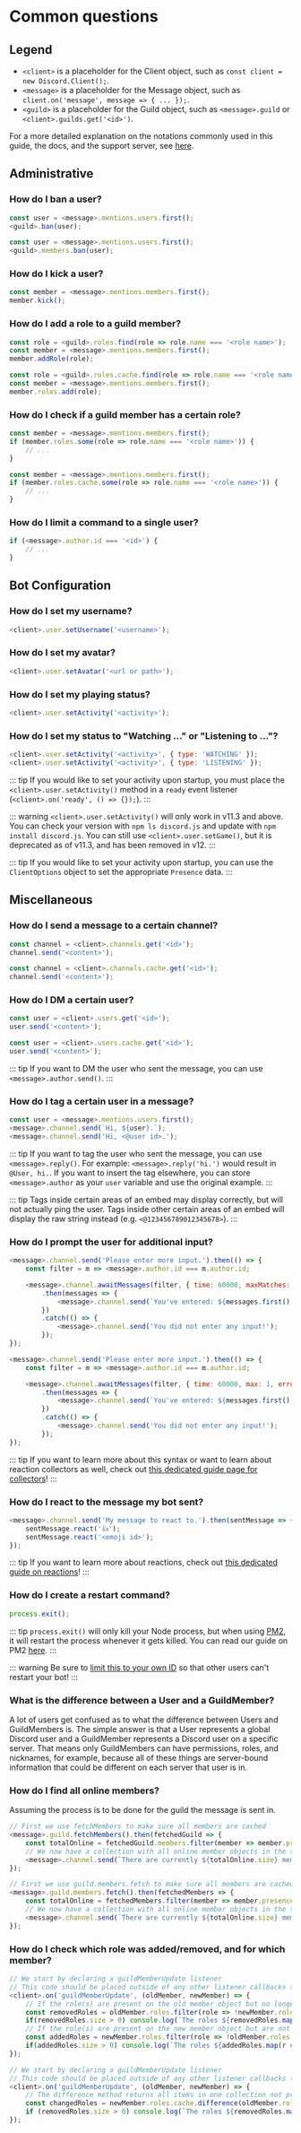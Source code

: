 # Common questions

## Legend

* `<client>` is a placeholder for the Client object, such as `const client = new Discord.Client();`.
* `<message>` is a placeholder for the Message object, such as `client.on('message', message => { ... });`.
* `<guild>` is a placeholder for the Guild object, such as `<message>.guild` or `<client>.guilds.get('<id>')`.

For a more detailed explanation on the notations commonly used in this guide, the docs, and the support server, see [here](/additional-info/notation.md).

## Administrative

### How do I ban a user?

<branch version="11.x">

<!-- eslint-skip -->

```js
const user = <message>.mentions.users.first();
<guild>.ban(user);
```

</branch>
<branch version="12.x">

<!-- eslint-skip -->

```js
const user = <message>.mentions.users.first();
<guild>.members.ban(user);
```

</branch>

### How do I kick a user?

<!-- eslint-skip -->

```js
const member = <message>.mentions.members.first();
member.kick();
```

### How do I add a role to a guild member?

<branch version="11.x">

<!-- eslint-skip -->

```js
const role = <guild>.roles.find(role => role.name === '<role name>');
const member = <message>.mentions.members.first();
member.addRole(role);
```

</branch>
<branch version="12.x">

<!-- eslint-skip -->

```js
const role = <guild>.roles.cache.find(role => role.name === '<role name>');
const member = <message>.mentions.members.first();
member.roles.add(role);
```

</branch>

### How do I check if a guild member has a certain role?

<branch version="11.x">

<!-- eslint-skip -->

```js
const member = <message>.mentions.members.first();
if (member.roles.some(role => role.name === '<role name>')) {
	// ...
}
```

</branch>
<branch version="12.x">

<!-- eslint-skip -->

```js
const member = <message>.mentions.members.first();
if (member.roles.cache.some(role => role.name === '<role name>')) {
	// ...
}
```

</branch>

### How do I limit a command to a single user?

<!-- eslint-skip -->

```js
if (<message>.author.id === '<id>') {
	// ...
}
```

## Bot Configuration

### How do I set my username?

<!-- eslint-skip -->

```js
<client>.user.setUsername('<username>');
```

### How do I set my avatar?

<!-- eslint-skip -->

```js
<client>.user.setAvatar('<url or path>');
```

### How do I set my playing status?

<!-- eslint-skip -->

```js
<client>.user.setActivity('<activity>');
```

### How do I set my status to "Watching ..." or "Listening to ..."?

<!-- eslint-skip -->

```js
<client>.user.setActivity('<activity>', { type: 'WATCHING' });
<client>.user.setActivity('<activity>', { type: 'LISTENING' });
```

<branch version="11.x">

::: tip
If you would like to set your activity upon startup, you must place the `<client>.user.setActivity()` method in a `ready` event listener (`<client>.on('ready', () => {});`).
:::

::: warning
`<client>.user.setActivity()` will only work in v11.3 and above. You can check your version with `npm ls discord.js` and update with `npm install discord.js`. You can still use `<client>.user.setGame()`, but it is deprecated as of v11.3, and has been removed in v12.
:::

</branch>
<branch version="12.x">

::: tip
If you would like to set your activity upon startup, you can use the `ClientOptions` object to set the appropriate `Presence` data.
:::

</branch>

## Miscellaneous

### How do I send a message to a certain channel?

<branch version="11.x">

<!-- eslint-skip -->

```js
const channel = <client>.channels.get('<id>');
channel.send('<content>');
```

</branch>
<branch version="12.x">

<!-- eslint-skip -->

```js
const channel = <client>.channels.cache.get('<id>');
channel.send('<content>');
```

</branch>

### How do I DM a certain user?

<branch version="11.x">

<!-- eslint-skip -->

```js
const user = <client>.users.get('<id>');
user.send('<content>');
```

</branch>
<branch version="12.x">

<!-- eslint-skip -->

```js
const user = <client>.users.cache.get('<id>');
user.send('<content>');
```

</branch>

::: tip
If you want to DM the user who sent the message, you can use `<message>.author.send()`.
:::

### How do I tag a certain user in a message?

<!-- eslint-skip -->

```js
const user = <message>.mentions.users.first();
<message>.channel.send(`Hi, ${user}.`);
<message>.channel.send('Hi, <@user id>.');
```

::: tip
If you want to tag the user who sent the message, you can use `<message>.reply()`. For example: `<message>.reply('hi.')` would result in `@User, hi.`. If you want to insert the tag elsewhere, you can store `<message>.author` as your `user` variable and use the original example.
:::

::: tip
Tags inside certain areas of an embed may display correctly, but will not actually ping the user. Tags inside other certain areas of an embed will display the raw string instead (e.g. `<@123456789012345678>`).
:::

### How do I prompt the user for additional input?

<branch version="11.x">

<!-- eslint-skip -->

```js
<message>.channel.send('Please enter more input.').then(() => {
	const filter = m => <message>.author.id === m.author.id;

	<message>.channel.awaitMessages(filter, { time: 60000, maxMatches: 1, errors: ['time'] })
		.then(messages => {
			<message>.channel.send(`You've entered: ${messages.first().content}`);
		})
		.catch(() => {
			<message>.channel.send('You did not enter any input!');
		});
});
```

</branch>
<branch version="12.x">

<!-- eslint-skip -->

```js
<message>.channel.send('Please enter more input.').then(() => {
	const filter = m => <message>.author.id === m.author.id;

	<message>.channel.awaitMessages(filter, { time: 60000, max: 1, errors: ['time'] })
		.then(messages => {
			<message>.channel.send(`You've entered: ${messages.first().content}`);
		})
		.catch(() => {
			<message>.channel.send('You did not enter any input!');
		});
});
```

</branch>

::: tip
If you want to learn more about this syntax or want to learn about reaction collectors as well, check out [this dedicated guide page for collectors](/popular-topics/collectors.md)!
:::

### How do I react to the message my bot sent?

<!-- eslint-skip -->

```js
<message>.channel.send('My message to react to.').then(sentMessage => {
	sentMessage.react('👍');
	sentMessage.react('<emoji id>');
});
```

::: tip
If you want to learn more about reactions, check out [this dedicated guide on reactions](/popular-topics/reactions.md)!
:::

### How do I create a restart command?

```js
process.exit();
```

::: tip
`process.exit()` will only kill your Node process, but when using [PM2](http://pm2.keymetrics.io/), it will restart the process whenever it gets killed. You can read our guide on PM2 [here](/improving-dev-environment/pm2.md).
:::

::: warning
Be sure to [limit this to your own ID](/popular-topics/common-questions.md#how-do-i-limit-a-command-to-a-single-user) so that other users can't restart your bot!
:::

### What is the difference between a User and a GuildMember?

A lot of users get confused as to what the difference between Users and GuildMembers is. The simple answer is that a User represents a global Discord user and a GuildMember represents a Discord user on a specific server. That means only GuildMembers can have permissions, roles, and nicknames, for example, because all of these things are server-bound information that could be different on each server that user is in.

### How do I find all online members?

Assuming the process is to be done for the guild the message is sent in.

<branch version="11.x">

<!-- eslint-skip -->

```js
// First we use fetchMembers to make sure all members are cached
<message>.guild.fetchMembers().then(fetchedGuild => {
	const totalOnline = fetchedGuild.members.filter(member => member.presence.status === 'online');
	// We now have a collection with all online member objects in the totalOnline variable
	<message>.channel.send(`There are currently ${totalOnline.size} members online in this guild!`);
});
```

</branch>
<branch version="12.x">

<!-- eslint-skip -->

```js
// First we use guild.members.fetch to make sure all members are cached
<message>.guild.members.fetch().then(fetchedMembers => {
	const totalOnline = fetchedMembers.filter(member => member.presence.status === 'online');
	// We now have a collection with all online member objects in the totalOnline variable
	<message>.channel.send(`There are currently ${totalOnline.size} members online in this guild!`);
});
```

</branch>

### How do I check which role was added/removed, and for which member?

<branch version="11.x">

<!-- eslint-skip -->

```js
// We start by declaring a guildMemberUpdate listener
// This code should be placed outside of any other listener callbacks to prevent listener nesting
<client>.on('guildMemberUpdate', (oldMember, newMember) => {
	// If the role(s) are present on the old member object but no longer on the new one (i.e role(s) were removed)
	const removedRoles = oldMember.roles.filter(role => !newMember.roles.has(role.id));
	if(removedRoles.size > 0) console.log(`The roles ${removedRoles.map(r => r.name)} were removed from ${oldMember.displayName}.`);
	// If the role(s) are present on the new member object but are not on the old one (i.e role(s) were added)
	const addedRoles = newMember.roles.filter(role => !oldMember.roles.has(role.id));
	if(addedRoles.size > 0) console.log(`The roles ${addedRoles.map(r => r.name)} were added to ${oldMember.displayName}.`);
});
```

</branch>
<branch version="12.x">

<!-- eslint-skip -->

```js
// We start by declaring a guildMemberUpdate listener
// This code should be placed outside of any other listener callbacks to prevent listener nesting
<client>.on('guildMemberUpdate', (oldMember, newMember) => {
	// The difference method returns all items in one collection not present in the other, so which roles changed.
	const changedRoles = newMember.roles.cache.difference(oldMember.roles.cache);
	if (removedRoles.size > 0) console.log(`The roles ${removedRoles.map(r => r.name)} were removed from ${oldMember.displayName}.`);
});
```

</branch>
